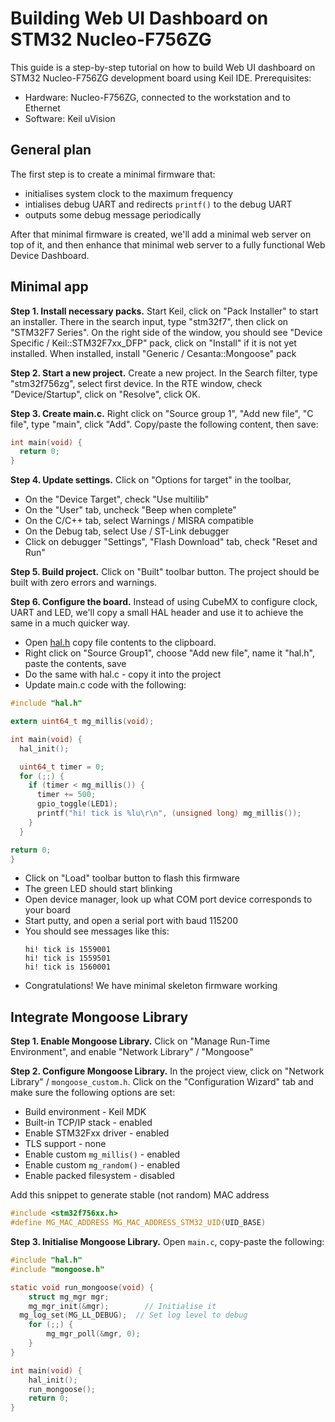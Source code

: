 # Building Web UI Dashboard on STM32 Nucleo-F756ZG

This guide is a step-by-step tutorial on how to build Web UI dashboard
on STM32 Nucleo-F756ZG development board using Keil IDE. Prerequisites:
- Hardware: Nucleo-F756ZG, connected to the workstation and to Ethernet
- Software: Keil uVision

## General plan

The first step is to create a minimal firmware that:
- initialises system clock to the maximum frequency
- intialises debug UART and redirects `printf()` to the debug UART
- outputs some debug message periodically

After that minimal firmware is created, we'll add a minimal web server on top
of it, and then enhance that minimal web server to a fully functional Web
Device Dashboard.

## Minimal app

**Step 1. Install necessary packs.** Start Keil, click on "Pack Installer"
to start an installer. There in the search input, type "stm32f7", then click
on "STM32F7 Series". On the right side of the window, you should see
"Device Specific / Keil::STM32F7xx_DFP" pack, click on "Install" if it is not
yet installed. When installed, install "Generic / Cesanta::Mongoose" pack  

**Step 2. Start a new project.** Create a new project. In the Search filter,
type "stm32f756zg", select first device. In the RTE window, check
"Device/Startup", click on "Resolve", click OK.

**Step 3. Create main.c.** Right click on "Source group 1", "Add new file",
"C file", type "main", click "Add". Copy/paste the following content, then save:
```c
int main(void) {
  return 0;
}
```

**Step 4. Update settings.** Click on "Options for target" in the toolbar,
- On the "Device Target", check "Use multilib"
- On the "User" tab, uncheck "Beep when complete"
- On the C/C++ tab, select Warnings / MISRA compatible
- On the Debug tab, select Use / ST-Link debugger
- Click on debugger "Settings", "Flash Download" tab, check "Reset and Run"

**Step 5. Build project.** Click on "Built" toolbar button. The project should
be built with zero errors and warnings.

**Step 6. Configure the board.** Instead of using CubeMX to configure clock,
UART and LED, we'll copy a small HAL header and use it to achieve the same
in a much quicker way.
- Open [hal.h](https://mongoose.ws/demo/?board=Nucleo-F756ZG&project=mqtt&file=hal.h)
copy file contents to the clipboard.
- Right click on "Source Group1", choose "Add new file", name it "hal.h",
  paste the contents, save
- Do the same with hal.c - copy it into the project
- Update main.c code with the following:

```c
#include "hal.h"

extern uint64_t mg_millis(void);

int main(void) {
  hal_init();

  uint64_t timer = 0;
  for (;;) {
    if (timer < mg_millis()) {
      timer += 500;
      gpio_toggle(LED1);
      printf("hi! tick is %lu\r\n", (unsigned long) mg_millis());
    }
  }

return 0;
}
```
- Click on "Load" toolbar button to flash this firmware
- The green LED should start blinking
- Open device manager, look up what COM port device corresponds to your board
- Start putty, and open a serial port with baud 115200
- You should see messages like this:
  ```
  hi! tick is 1559001
  hi! tick is 1559501
  hi! tick is 1560001
  ```
- Congratulations! We have minimal skeleton firmware working

## Integrate Mongoose Library


**Step 1. Enable Mongoose Library.** Click on "Manage Run-Time Environment",
and enable "Network Library" / "Mongoose"  

**Step 2. Configure Mongoose Library.** In the project view, click on
"Network Library" / `mongoose_custom.h`. Click on the "Configuration Wizard"
tab and make sure the following options are set:
- Build environment - Keil MDK
- Built-in TCP/IP stack - enabled
- Enable STM32Fxx driver - enabled
- TLS support - none
- Enable custom `mg_millis()` - enabled
- Enable custom `mg_random()` - enabled
- Enable packed filesystem - disabled

Add this snippet to generate stable (not random) MAC address
```c
#include <stm32f756xx.h>
#define MG_MAC_ADDRESS MG_MAC_ADDRESS_STM32_UID(UID_BASE)
```

**Step 3. Initialise Mongoose Library.** Open `main.c`, copy-paste the following:
```c
#include "hal.h"
#include "mongoose.h"

static void run_mongoose(void) {
	struct mg_mgr mgr;
	mg_mgr_init(&mgr);        // Initialise it
  mg_log_set(MG_LL_DEBUG);  // Set log level to debug
	for (;;) {
		mg_mgr_poll(&mgr, 0);
	}
}

int main(void) {
	hal_init();
	run_mongoose();
	return 0;
}
```
